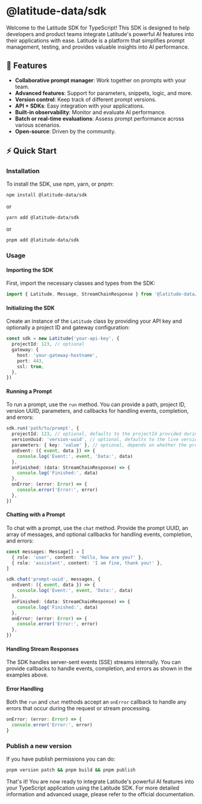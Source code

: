 # @latitude-data/sdk

Welcome to the Latitude SDK for TypeScript! This SDK is designed to help developers and product teams integrate Latitude's powerful AI features into their applications with ease. Latitude is a platform that simplifies prompt management, testing, and provides valuable insights into AI performance.

## 🌟 Features

- **Collaborative prompt manager**: Work together on prompts with your team.
- **Advanced features**: Support for parameters, snippets, logic, and more.
- **Version control**: Keep track of different prompt versions.
- **API + SDKs**: Easy integration with your applications.
- **Built-in observability**: Monitor and evaluate AI performance.
- **Batch or real-time evaluations**: Assess prompt performance across various scenarios.
- **Open-source**: Driven by the community.

## ⚡ Quick Start

### Installation

To install the SDK, use npm, yarn, or pnpm:

```bash
npm install @latitude-data/sdk
```

or

```bash
yarn add @latitude-data/sdk
```

or

```bash
pnpm add @latitude-data/sdk
```

### Usage

#### Importing the SDK

First, import the necessary classes and types from the SDK:

```typescript
import { Latitude, Message, StreamChainResponse } from '@latitude-data/sdk'
```

#### Initializing the SDK

Create an instance of the `Latitude` class by providing your API key and optionally a project ID and gateway configuration:

```typescript
const sdk = new Latitude('your-api-key', {
  projectId: 123, // optional
  gateway: {
    host: 'your-gateway-hostname',
    port: 443,
    ssl: true,
  },
})
```

#### Running a Prompt

To run a prompt, use the `run` method. You can provide a path, project ID, version UUID, parameters, and callbacks for handling events, completion, and errors:

```typescript
sdk.run('path/to/prompt', {
  projectId: 123, // optional, defaults to the projectId provided during initialization
  versionUuid: 'version-uuid', // optional, defaults to the live version
  parameters: { key: 'value' }, // optional, depends on whether the prompt expects parameters
  onEvent: ({ event, data }) => {
    console.log('Event:', event, 'Data:', data)
  },
  onFinished: (data: StreamChainResponse) => {
    console.log('Finished:', data)
  },
  onError: (error: Error) => {
    console.error('Error:', error)
  },
})
```

#### Chatting with a Prompt

To chat with a prompt, use the `chat` method. Provide the prompt UUID, an array of messages, and optional callbacks for handling events, completion, and errors:

```typescript
const messages: Message[] = [
  { role: 'user', content: 'Hello, how are you?' },
  { role: 'assistant', content: 'I am fine, thank you!' },
]

sdk.chat('prompt-uuid', messages, {
  onEvent: ({ event, data }) => {
    console.log('Event:', event, 'Data:', data)
  },
  onFinished: (data: StreamChainResponse) => {
    console.log('Finished:', data)
  },
  onError: (error: Error) => {
    console.error('Error:', error)
  },
})
```

#### Handling Stream Responses

The SDK handles server-sent events (SSE) streams internally. You can provide callbacks to handle events, completion, and errors as shown in the examples above.

#### Error Handling

Both the `run` and `chat` methods accept an `onError` callback to handle any errors that occur during the request or stream processing.

```typescript
onError: (error: Error) => {
  console.error('Error:', error)
}
```

### Publish a new version

If you have publish permissions you can do:

```bash
pnpm version patch && pnpm build && pnpm publish
```

That's it! You are now ready to integrate Latitude's powerful AI features into your TypeScript application using the Latitude SDK. For more detailed information and advanced usage, please refer to the official documentation.
